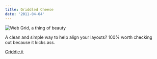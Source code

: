 ```yaml
---
title: Griddled Cheese
date: '2011-04-04'
---
```


![Web Grid, a thing of beauty][1]

A clean and simple way to help align your layouts? 100% worth checking out because it kicks ass.

[Griddle.it][2]

[1]: http://c522735.r35.cf2.rackcdn.com/wireframeresource20a.jpg
[2]: http://griddle.it/
